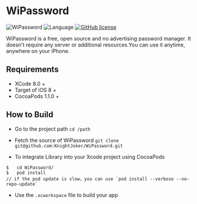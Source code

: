 # WiPassword

![WiPassword](https://img.shields.io/travis/rust-lang/rust.svg)
![Language](https://img.shields.io/badge/language-swift%204.0-orange.svg)
[![GitHub license](https://img.shields.io/badge/license-AGPL-blue.svg)](https://raw.githubusercontent.com/KnightJoker/WiPassword/master/LICENSE)

WiPassword is a free, open source and no advertising password manager. It doesn't require any server or additional resources.You can use it anytime, anywhere on your iPhone. 

## Requirements

- XCode 8.0 +
- Target of iOS 8 +
- CocoaPods 1.1.0 +


## How to Build

- Go to the project path
`cd /path`

- Fetch the source of WiPassword
`git clone git@github.com:KnightJoker/WiPassword.git`

- To integrate Library into your Xcode project using CocoaPods
```
$   cd WiPassword/
$   pod install         
// if the pod update is slow，you can use `pod install --verbose --no-repo-update`
```

- Use the `.xcworkspace` file to build your app
